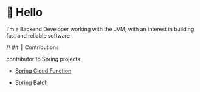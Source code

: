 # 👋 Hello
I'm a Backend Developer working with the JVM, with an interest in building fast and reliable software

// ## 🌟 Contributions

contributor to Spring  projects:

- [Spring Cloud Function](https://github.com/spring-cloud/spring-cloud-function/pull/1199)

<!-- 이 아래쪽은 주석으로 안보이게 작성된 영역입니다. -->

- [Spring Batch](https://github.com/spring-projects/spring-batch/pull/4761)
